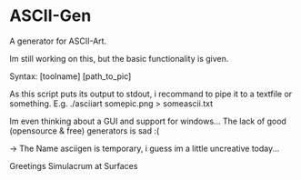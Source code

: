 # ASCII-Gen
A generator for ASCII-Art.


Im still working on this, but the basic functionality is given.

Syntax: [toolname] [path_to_pic] 

As this script puts its output to stdout, i recommand to pipe it to a textfile or something. E.g. ./asciiart somepic.png > someascii.txt

Im even thinking about a GUI and support for windows... The lack of good (opensource & free) generators is sad :(

-> The Name asciigen is temporary, i guess im a little uncreative today... 

Greetings
Simulacrum at Surfaces 
